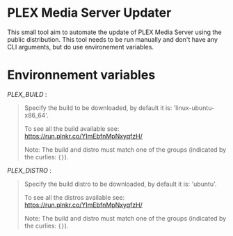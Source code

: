 # PLEX Media Server Updater

This small tool aim to automate the update of PLEX Media Server using the public distribution.
This tool needs to be run manually and don't have any CLI arguments, but do use environement variables.

# Environnement variables

*PLEX_BUILD* :

> Specify the build to be downloaded, by default it is: 'linux-ubuntu-x86_64'.
>
> To see all the build available see: https://run.plnkr.co/YImEbfnMpNxyqfzH/
>
> Note: The build and distro must match one of the groups (indicated by the curlies: `{}`).

*PLEX_DISTRO* :

> Specify the build distro to be downloaded, by default it is: 'ubuntu'.
>
> To see all the distros available see: https://run.plnkr.co/YImEbfnMpNxyqfzH/
>
> Note: The build and distro must match one of the groups (indicated by the curlies: `{}`).
